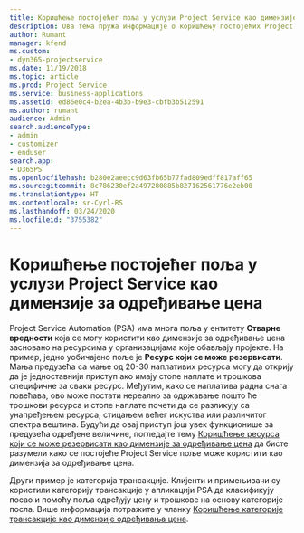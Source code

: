 ```yaml
---
title: Коришћење постојећег поља у услузи Project Service као димензије за одређивање цена
description: Ова тема пружа информације о коришћењу постојећих Project Service поља као димензија за одређивање цена.
author: Rumant
manager: kfend
ms.custom:
- dyn365-projectservice
ms.date: 11/19/2018
ms.topic: article
ms.prod: Project Service
ms.service: business-applications
ms.assetid: ed86e0c4-b2ea-4b3b-b9e3-cbfb3b512591
ms.author: rumant
audience: Admin
search.audienceType:
- admin
- customizer
- enduser
search.app:
- D365PS
ms.openlocfilehash: b280e2aeecc9d63fb65b77fad809edff817aff65
ms.sourcegitcommit: 8c786230ef2a497280885b827162561776e2eb00
ms.translationtype: HT
ms.contentlocale: sr-Cyrl-RS
ms.lasthandoff: 03/24/2020
ms.locfileid: "3755382"
---
```

# <a name="use-an-existing-field-in-project-service-as-a-pricing-dimension"></a>Коришћење постојећег поља у услузи Project Service као димензије за одређивање цена

Project Service Automation (PSA) има многа поља у ентитету **Стварне вредности** која се могу користити као димензије за одређивање цена засновано на ресурсима у организацијама које обављају пројекте. На пример, једно уобичајено поље је **Ресурс који се може резервисати**. Мања предузећа са мање од 20-30 наплативих ресурса могу да открију да је једноставнији приступ ако имају стопе наплате и трошкова специфичне за сваки ресурс. Међутим, како се наплатива радна снага повећава, ово може постати нереално за одржавање пошто ће трошкови ресурса и стопе наплате почети да се разликују са унапређењем ресурса, стицањем већег искуства или различитог спектра вештина. Будући да овај приступ још увек функционише за предузећа одређене величине, погледајте тему [Коришћење ресурса који се може резервисати као димензије за одређивање цена](bookable-resource-pricing-dimension.md) да бисте разумели како се постојеће Project Service поље може користити као димензија за одређивање цена.

Други пример је категорија трансакције. Клијенти и примењивачи су користили категорију трансакције у апликацији PSA да класификују посао и помоћу поља одређују цену и трошкове на основу категорије посла. Више информација потражите у чланку [Коришћење категорије трансакције као димензије одређивања цена](transaction-category-pricing-dimension.md).
